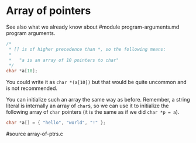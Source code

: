 # Array of pointers

See also what we already know about
#module program-arguments.md program arguments.

```C
/*
 * [] is of higher precedence than *, so the following means:
 *
 *	 "a is an array of 10 pointers to char"
 */
char *a[10];
```

You could write it as `char *(a[10])` but that would be quite uncommon and is
not recommended.

You can initialize such an array the same way as before.  Remember, a string
literal is internally an array of `char`s, so we can use it to initialize the
following array of `char` pointers (it is the same as if we did `char *p = a`).

```C
char *a[] = { "hello", "world", "!" };
```

#source array-of-ptrs.c
